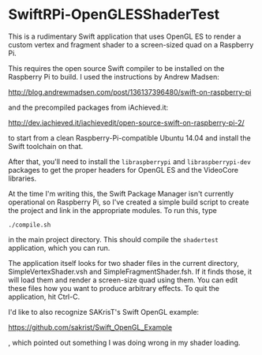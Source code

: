 # SwiftRPi-OpenGLESShaderTest

This is a rudimentary Swift application that uses OpenGL ES to render a custom vertex and fragment shader to a screen-sized quad on a Raspberry Pi.

This requires the open source Swift compiler to be installed on the Raspberry Pi to build. I used the instructions by Andrew Madsen:

http://blog.andrewmadsen.com/post/136137396480/swift-on-raspberry-pi

and the precompiled packages from iAchieved.it:

http://dev.iachieved.it/iachievedit/open-source-swift-on-raspberry-pi-2/

to start from a clean Raspberry-Pi-compatible Ubuntu 14.04 and install the Swift toolchain on that.

After that, you'll need to install the `libraspberrypi` and `libraspberrypi-dev` packages to get the proper headers for OpenGL ES and the VideoCore libraries.

At the time I'm writing this, the Swift Package Manager isn't currently operational on Raspberry Pi, so I've created a simple build script to create the project and link in the appropriate modules. To run this, type

    ./compile.sh 

in the main project directory. This should compile the `shadertest` application, which you can run.

The application itself looks for two shader files in the current directory, SimpleVertexShader.vsh and SimpleFragmentShader.fsh. If it finds those, it will load them and render a screen-size quad using them. You can edit these files how you want to produce arbitrary effects. To quit the application, hit Ctrl-C.

I'd like to also recognize SAKrisT's Swift OpenGL example:

https://github.com/sakrist/Swift_OpenGL_Example

, which pointed out something I was doing wrong in my shader loading.